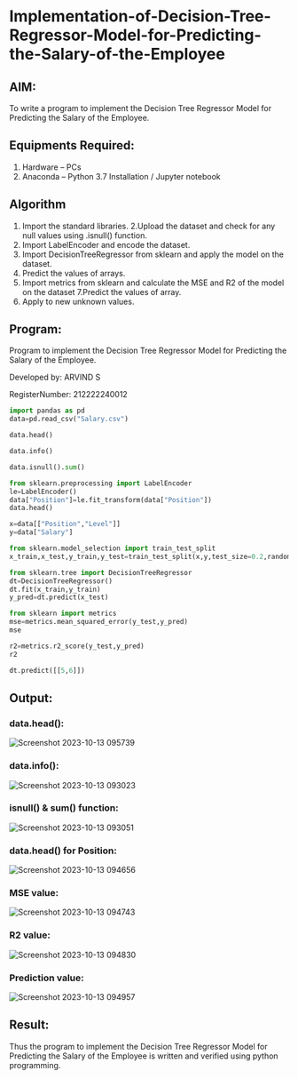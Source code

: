 # Implementation-of-Decision-Tree-Regressor-Model-for-Predicting-the-Salary-of-the-Employee

## AIM:
To write a program to implement the Decision Tree Regressor Model for Predicting the Salary of the Employee.

## Equipments Required:
1. Hardware – PCs
2. Anaconda – Python 3.7 Installation / Jupyter notebook

## Algorithm
1. Import the standard libraries. 2.Upload the dataset and check for any null values using .isnull() function.
2. Import LabelEncoder and encode the dataset.
3. Import DecisionTreeRegressor from sklearn and apply the model on the dataset.
4. Predict the values of arrays.
5. Import metrics from sklearn and calculate the MSE and R2 of the model on the dataset 7.Predict the values of array.
6. Apply to new unknown values.

## Program:

Program to implement the Decision Tree Regressor Model for Predicting the Salary of the Employee.

Developed by: ARVIND S

RegisterNumber:  212222240012

```python
import pandas as pd
data=pd.read_csv("Salary.csv")

data.head()

data.info()

data.isnull().sum()

from sklearn.preprocessing import LabelEncoder
le=LabelEncoder()
data["Position"]=le.fit_transform(data["Position"])
data.head()

x=data[["Position","Level"]]
y=data["Salary"]

from sklearn.model_selection import train_test_split
x_train,x_test,y_train,y_test=train_test_split(x,y,test_size=0.2,random_state=2)

from sklearn.tree import DecisionTreeRegressor
dt=DecisionTreeRegressor()
dt.fit(x_train,y_train)
y_pred=dt.predict(x_test)

from sklearn import metrics
mse=metrics.mean_squared_error(y_test,y_pred)
mse

r2=metrics.r2_score(y_test,y_pred)
r2

dt.predict([[5,6]])
```

## Output:
### data.head():
![Screenshot 2023-10-13 095739](https://github.com/S-ARVIND01/Implementation-of-Decision-Tree-Regressor-Model-for-Predicting-the-Salary-of-the-Employee/assets/118707337/6ddb0d5b-c108-44b0-82cc-8674d50a6296)

###  data.info():
![Screenshot 2023-10-13 093023](https://github.com/S-ARVIND01/Implementation-of-Decision-Tree-Regressor-Model-for-Predicting-the-Salary-of-the-Employee/assets/118707337/9fcea6e9-ef08-41b4-9927-9463363494e1)

### isnull() & sum() function:
![Screenshot 2023-10-13 093051](https://github.com/S-ARVIND01/Implementation-of-Decision-Tree-Regressor-Model-for-Predicting-the-Salary-of-the-Employee/assets/118707337/c3a5ac4a-6618-4338-8a2b-147b66caed79)

### data.head() for Position:
![Screenshot 2023-10-13 094656](https://github.com/S-ARVIND01/Implementation-of-Decision-Tree-Regressor-Model-for-Predicting-the-Salary-of-the-Employee/assets/118707337/9613b64b-c5af-40de-b0e9-7ce51b705e66)

### MSE value:
![Screenshot 2023-10-13 094743](https://github.com/S-ARVIND01/Implementation-of-Decision-Tree-Regressor-Model-for-Predicting-the-Salary-of-the-Employee/assets/118707337/af7810e2-aff2-431c-b542-eb77e6c4fde5)

### R2 value:
![Screenshot 2023-10-13 094830](https://github.com/S-ARVIND01/Implementation-of-Decision-Tree-Regressor-Model-for-Predicting-the-Salary-of-the-Employee/assets/118707337/e7cfae1f-c341-4c5f-8f7c-e4e6558a0fa3)

### Prediction value:
![Screenshot 2023-10-13 094957](https://github.com/S-ARVIND01/Implementation-of-Decision-Tree-Regressor-Model-for-Predicting-the-Salary-of-the-Employee/assets/118707337/cbe9e251-7eb9-42e2-8d3a-f5afba5bf616)

## Result:
Thus the program to implement the Decision Tree Regressor Model for Predicting the Salary of the Employee is written and verified using python programming.
